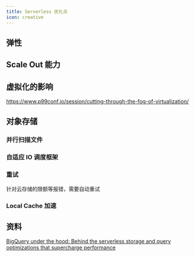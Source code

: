 ```yaml
---
title: Serverless 优化点
icon: creative
---
```


## 弹性

## Scale Out 能力

## 虚拟化的影响

<https://www.p99conf.io/session/cutting-through-the-fog-of-virtualization/>

## 对象存储

### 并行扫描文件

### 自适应 IO 调度框架

### 重试

针对云存储的限额等报错，需要自动重试

### Local Cache 加速


## 资料

[BigQuery under the hood: Behind the serverless storage and query optimizations that supercharge performance](https://cloud.google.com/blog/products/data-analytics/inside-bigquerys-serverless-optimizations)
